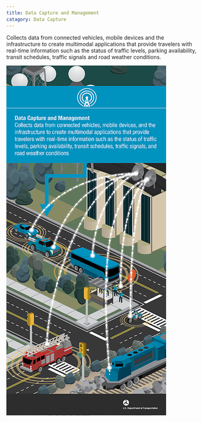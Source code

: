 ```yaml
---
title: Data Capture and Management
catagory: Data Capture
---
```


Collects data from connected vehicles, mobile devices and the infrastructure to create multimodal applications that provide travelers with real-time information such as the status of traffic levels, parking availability, transit schedules, traffic signals and road weather conditions.

![Data Capture and Management](../../assets/images/infographics/V2I_DataCaptureAndManagement-med01.png)